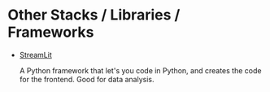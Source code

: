 # Other Stacks / Libraries / Frameworks

- [StreamLit](https://streamlit.io/)

  A Python framework that let's you code in Python, and creates the code for the frontend. Good for data analysis.
